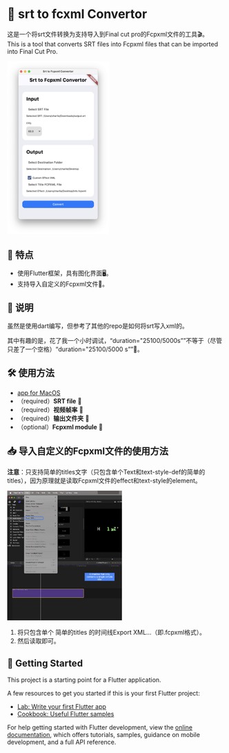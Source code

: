 # 📂 srt to fcxml Convertor

这是一个将srt文件转换为支持导入到Final cut pro的Fcpxml文件的工具🎬。<br>
This is a tool that converts SRT files into Fcpxml files that can be imported into Final Cut Pro.

<img src="https://github.com/EXCharlie/fcp_srt2xml/blob/main/pics/Screenshot01.png?raw=true" height="400">

## 🌟 特点
- 使用Flutter框架，具有图化界面🖥️。
- 支持导入自定义的Fcpxml文件📄。

## 📝 说明
虽然是使用dart编写，但参考了其他的repo是如何将srt写入xml的。

其中有趣的是，花了我一个小时调试，“duration="25100/5000s””不等于（尽管只差了一个空格）“duration="25100/5000 s””🤔。

## 🛠️ 使用方法
-  [app for MacOS](https://github.com/EXCharlie/fcp_srt2xml/tree/main/release)
- （required）**SRT file** 📁
- （required）**视频帧率** 🎥
- （required）**输出文件夹** 📂
- （optional）**Fcpxml module** 🧩

## 📥 导入自定义的Fcpxml文件的使用方法
**注意**：只支持简单的titles文字（只包含单个Text和text-style-def的简单的titles），因为原理就是读取Fcpxml文件的effect和text-style的element。

<img src="https://github.com/EXCharlie/fcp_srt2xml/blob/main/pics/Screenshot02.jpg?raw=true" height="300">

1. 将只包含单个 简单的titles 的时间线Export XML…（即.fcpxml格式）。
2. 然后读取即可。

## 🚀 Getting Started

This project is a starting point for a Flutter application.

A few resources to get you started if this is your first Flutter project:

- [Lab: Write your first Flutter app](https://docs.flutter.dev/get-started/codelab)
- [Cookbook: Useful Flutter samples](https://docs.flutter.dev/cookbook)

For help getting started with Flutter development, view the
[online documentation](https://docs.flutter.dev/), which offers tutorials,
samples, guidance on mobile development, and a full API reference.
